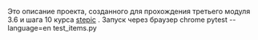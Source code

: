Это описание проекта, созданного для прохождения третьего модуля 3.6 и шага 10 курса [stepic](https://stepik.org/lesson/237240/step/10?unit=209628) .
Запуск через браузер chrome pytest --language=en test_items.py

